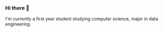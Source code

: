 ### Hi there 👋

I'm currently a first year student studying computer science, major in data engineering. 
